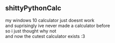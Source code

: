## shittyPythonCalc

my windows 10 calculator just doesnt work  
and suprisingly ive never made a calculator before  
so i just thought why not  
and now the cutest calculator exists :3
